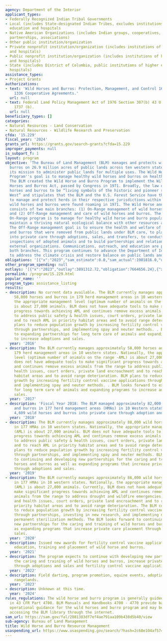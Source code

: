 ```yaml
---
agency: Department of the Interior
applicant_types:
- Federally Recognized Indian Tribal Governments
- Local (includes State-designated Indian Tribes, excludes institutions of higher
  education and hospitals
- Native American Organizations (includes Indian groups, cooperatives, corporations,
  partnerships, associations)
- Other public institution/organization
- Private nonprofit institution/organization (includes institutions of higher education
  and hospitals)
- Public nonprofit institution/organization (includes institutions of higher education
  and hospitals)
- State (includes District of Columbia, public institutions of higher education and
  hospitals)
assistance_types:
- Project Grants
authorizations:
- text: 'Wild Horses and Burros: Protection, Management, and Control 16 U.S.C. &sect;
    1336 Cooperative Agreements.'
  url: null
- text: Federal Land Policy Management Act of 1976 Section 307(b) 43 U.S.C. &sect;
    1737 (b).
  url: null
beneficiary_types: []
categories:
- Natural Resources - Land Conservation
- Natural Resources - Wildlife Research and Preservation
cfda: '15.229'
fiscal_year: '2024'
grants_url: https://grants.gov/search-grants?cfda=15.229
improper_payments: null
is_subpart_f: 1
layout: program
objective: 'The Bureau of Land Management (BLM) manages and protects wild horses and
  burros on 26.9 million acres of public lands across ten western states as part of
  its mission to administer public lands for multiple uses. The Wild Horse and Burro
  Program''s goal is to manage healthy wild horses and burros on healthy public rangelands.
  The BLM created the Wild Horse and Burro Program to implement the Wild-Free Roaming
  Horses and Burros Act, passed by Congress in 1971. Broadly, the law declares wild
  horses and burros to be “living symbols of the historic and pioneer spirit of the
  West” and stipulates that the BLM and the U.S. Forest Service have the responsibility
  to manage and protect herds in their respective jurisdictions within areas where
  wild horses and burros were found roaming in 1971. The Wild Horse and Burro Program
  consists of two main branches: (1) On-Range management of wild horses and burros,
  and (2) Off-Range management and care of wild horses and burros. The goal of the
  On-Range program is to manage for healthy wild horse and burro populations and to
  maintain a thriving natural ecological balance with other resources and land uses.
  The Off-Range management goal is to ensure the health and welfare of wild horses
  and burros that were removed from public lands under BLM care, to place animals
  into private care through adoptions, sales, and transfers, to conduct compliance
  inspections of adopted animals and to build partnerships and relationships with
  external organizations. Communications, outreach, and education are priorities of
  both branches. This program continues to advance the Department of Interior''s priorities
  to address the climate crisis and restore balance on public lands and waters.'
obligations: '[{"x":"2023","sam_estimate":0.0,"sam_actual":1901816.0,"usa_spending_actual":1825314.86},{"x":"2024","sam_estimate":0.0,"sam_actual":9009302.0,"usa_spending_actual":8960408.98},{"x":"2025","sam_estimate":0.0,"sam_actual":1000000.0,"usa_spending_actual":722596.37}]'
other_program_spending: null
outlays: '[{"x":"2023","outlay":3891312.72,"obligation":7664656.24},{"x":"2024","outlay":1260493.58,"obligation":3725234.53},{"x":"2025","outlay":0.0,"obligation":0.0}]'
permalink: /program/15.229.html
popular_name: ''
program_type: assistance_listing
results:
- description: No current data available. The BLM currently manages approximately
    58,000 horses and burros in 179 herd management areas in 10 western states. Nationally,
    the appropriate management level (optimum number of animals on the range -AML)
    is about 27,000 animals. BLM does not have adequate tools to make significant
    progress towards achieving AML and continues remove excess animals from the range
    to address public safety & health issues, court orders, private land encroachment
    and to reach AML in priority habitat areas and to avoid range deterioration. BLM
    plans to reduce population growth by increasing fertility control vaccine applications
    through partnerships, and implementing spay and neuter methods. . BLM looks forward
    to expanding partnerships for long term care of animals and expanding programs
    to increase adoptions and sales.
  year: '2016'
- description: The BLM currently manages approximately 58,000 horses and burros in
    179 herd management areas in 10 western states. Nationally, the appropriate management
    level (optimum number of animals on the range -AML) is about 27,000 animals. BLM
    does not have adequate tools to make significant progress towards achieving AML
    and continues remove excess animals from the range to address public safety &
    health issues, court orders, private land encroachment and to reach AML in priority
    habitat areas and to avoid range deterioration. BLM plans to reduce population
    growth by increasing fertility control vaccine applications through partnerships,
    and implementing spay and neuter methods. . BLM looks forward to expanding partnerships
    for long term care of animals and expanding programs to increase adoptions and
    sales.
  year: '2017'
- description: 'Fiscal Year 2018: The BLM managed approximately 82,000 wild horses
    and burros in 177 herd management areas (HMAs) in 10 Western states and placed
    4,609 wild horses and burros into private care through adoption and sales Nationwide.'
  year: '2018'
- description: The BLM currently manages approximately 88,000 wild horses and burros
    in 177 HMAs in 10 western states. Nationally, the appropriate management level
    (AML) is about 27,000 animals. BLM does not have adequate tools to make significant
    progress towards achieving AML and continues remove excess animals from the range
    to address public safety & health issues, court orders, private land encroachment
    and to reach AML in priority habitat areas and to avoid range deterioration. BLM
    plans to reduce population growth by increasing fertility control vaccine applications
    through partnerships, and implementing spay and neuter methods. BLM looks forward
    to continuing and developing new partnerships for the caring and training of wild
    horses and burros as well as expanding programs that increase private care placement
    through adoptions and sales.
  year: '2019'
- description: The BLM currently manages approximately 86,000 wild horses and burros
    in 177 HMAs in 10 western states. Nationally, the appropriate management level
    (AML) is about 27,000 animals. Currently, BLM does not have adequate tools to
    make significant progress towards achieving AML and continues removing excess
    animals from the range to address drought and wildfire emergencies, public safety
    and health issues, court orders, private land encroachment and to reach AML in
    priority habitat areas and to avoid range deterioration. The BLM continues efforts
    to reduce population growth by increasing fertility control vaccine applications
    through partnerships, investing in new research, and implementing non-surgical,
    permanent sterilization methods. The BLM looks forward to continuing and developing
    new partnerships for the caring and training of wild horses and burros as well
    as expanding programs that increase private care placement through adoptions and
    sales.
  year: '2020'
- description: Issued new awards for fertility control vaccine applications, public
    education, training and placement of wild horse and burros.
  year: '2021'
- description: The program expects to continue with developing new partnerships for
    the caring and training of wild horses and burros, increase private care placement
    through adoptions and sales and fertility control vaccine applications.
  year: '2022'
- description: Field darting, program promotion, equine events, adoptions, healthy
    rangelands.
  year: '2023'
- description: Unknown at this time.
  year: '2024'
rules_regulations: The wild horse and burro program is generally guided by provisions
  in 43 CFR Part 4700. BLM Manuals and Handbooks 4700 - 4770 provide basic program
  operational guidance for the wild horses and burro program and may be obtained by
  accessing the BLM library through the internet.
sam_url: https://sam.gov/fal/2881383df7ef4ae791aa109b438d5b40/view
sub-agency: Bureau of Land Management
title: Wild Horse and Burro Resource Management
usaspending_url: https://www.usaspending.gov/search/?hash=2c68e104af5745dfe270f16e31c744d0
---
```

